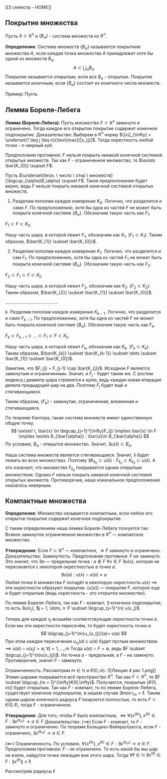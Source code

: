 [[3 семестр - HOME]]
## Покрытие множества
Пусть $A \subset \mathbb{R}^n$ и $\{ B_{\alpha} \}$ - система множеств из $\mathbb{R}^{n}$.

**Определение**: Система множеств $\{ B_{\alpha} \}$ называется *покрытием* множества $A$, если каждая точка множества $A$ принадлежит хотя бы одной из множеств $B_{\alpha}$.
$$
A \subset \bigcup_{\alpha}B_{\alpha}
$$
Покрытие называется *открытым*, если все $B_{\alpha}$ - открытые.
Покрытие называется *конечным*, если $\{ B_{\alpha} \}$ состоит из конечного числа множеств.

Пример: Пусть 
## Лемма Бореля-Лебега
**Лемма (Бореля-Лебега)**: Пусть множество $F \subset \mathbb{R}^{n}$ замкнуто и ограничено. Тогда каждое его открытое покрытие содержит конечное подпокрытие.
Доказательство: Выберем в $\mathbb{R}^{n}$ норму $\|x\|_{\infty} = \underset{1 \leq j \leq n}{\text{max}}|x_{j}|$. Тогда окрестность любой точки - $n$-мерный куб.

Предположим противное: $F$ нельзя покрыть никакой конечной системой открытых множеств. Так как $F$ - ограниченное множество, то $\exists \bar{K_{0}} \supset F$. 

Пусть $\underset{беск. \ число \ откр.\ множеств}{\bigcup_{\alpha}B_\alpha} \supset F$. Такое предположение будет верно, ведь $F$ нельзя покрыть никакой конечной системой открытых множеств.

1. Разделим пополам каждое измерение $K_{0}$. Логично, что разделится и само $F$. По предположению, хотя бы одна из частей $F$ не может быть покрыта конечной системе $\{ B_{\alpha} \}$. Обозначим такую часть как $F_{1}$.

$F_{1} \subset F \subset K_{0}$

Нашу часть шара, в которой лежит $F_{1}$, обозначим как $K_{1}$. ($F_{1}\subset K_{1}$). Таким образом, $\bar{K_{1}} \subset \bar{K_{0}}$.

2. Разделим пополам каждое измерение $K_{1}$. Логично, что разделится и сам $F_{1}$. По предположению, хотя бы одна из частей $F_{1}$ не может быть покрыта конечной системе $\{ B_{\alpha} \}$. Обозначим такую часть как $F_{2}$.

$F_{2}\subset F_{1} \subset F \subset K_{0}$

Нашу часть шара, в которой лежит $F_{2}$, обозначим как $K_{2}$. ($F_{2}\subset K_{2}$). Таким образом, $\bar{K_{2}} \subset \bar{K_{1}} \subset \bar{K_{0}}$.

$\dots\dots\dots\dots\dots\dots\dots\dots\dots\dots\dots\dots\dots\dots$

k. Разделим пополам каждое измерение $K_{k-1}$. Логично, что разделится и само $F_{k-1}$. По предположению, хотя бы одна из частей $F$ не может быть покрыта конечной системе $\{ B_{\alpha} \}$. Обозначим такую часть как $F_{k}$.

$F_{k}\subset F_{k-1} \subset \dots \subset F_{1} \subset F \subset K_{0}$

Нашу часть шара, в которой лежит $F_{k}$, обозначим как $K_{k}$. ($F_{k}\subset K_{k}$). Таким образом, $\bar{K_{k}} \subset \bar{K_{k-1}} \subset \dots \subset \bar{K_{1}} \subset \bar{K_{0}}$.

Заметим, что $F_{j} = F_{j-1} \cap \bar{K_{j}}$. Исходное $F$ является замкнутым и ограниченным. Значит, и $F_{j}$ - будет таким же. С ростом индекса $j$ диаметр шара стремится к нулю, ведь каждая новая итерация делила предыдущий шар на два. Поэтому $F_{j}$ будет ещё и стягивающимся.

Таким образом, $\{ F_{k} \}$ - замкнутая, ограниченная, вложенная и стягивающаяся. 

По теореме Кантора, такая система множеств имеет единственную общую точку.
$$
\exists! \, \bar{x} \in \bigcap_{j=1}^{\infty}F_{j} \implies \bar{x} \in F \implies \exists B_{\bar{\alpha}} : \bar{x}\in B_{\bar{\alpha}}
$$
По условию, $B_{\alpha}$ - открытое множество. Значит, $\exists u(\bar{x})\subset B_{\alpha}$.

Наша система множеств является стягивающаяся. Значит, $\bar{x}$ будет лежать во всех множествах. Поэтому $\exists K_{\ell_{0}} \subset u(\bar{x}):F_{\ell_{0}} \subset K_{\ell_{0}} \subset u(\bar{x})$. А это означает, что множество $F_{\ell_{0}}$ покрывается одним открытым множеством. Однако $F$ нельзя покрыть никакой конечной системой открытых множеств. Противоречие, наше изначальное предположение оказалось неверным.

## Компактные множества

**Определение**: Множество называется компактным, если любое его открытое покрытие содержит конечное подпокрытие.

С таким определением наша лемма Бореля-Лебега толкуется так: Всякое замкнутое ограниченное множество в $\mathbb{R}^n$ — компактное множество.

**Утверждение**: Если $F \subset \mathbb{R}^n$ — компактное, $\Rightarrow F$ замкнуто и ограничено.
Доказательство: Замкнутость. Предположим противное: $F$ не замкнуто. Это значит, что $\exists a$ — предельная точка : $a \notin F$
$\forall x \in F$ $\exists u(x)$, которая не пересекается с некоторой окрестностью в точке $a$.
$$
\exists u(a) : u(x) \cap u(a) \ne \varnothing
$$
Любая точка $b$ множества $F$ попадёт в некоторую окрестность $u(x)$
$\implies$ эти окрестности образуют покрытие. $\{u(x)\}$ — покрытие $F$, которое еще и будет открытым (ведь окрестность - это открытое множество). 

По лемме Бореля-Лебега, так как $F$ - компакт, $\exists$ конечное подпокрытие, то есть $\exists u(x_j)$, $j = 1, \dots, n :F \subset \bigcup_{j=1}^{n} u(x_j)$.

Теперь для каждой $x_{j}$ возьмём соответствующие окрестности точки $a$. Если мы эти окрестности пересечём, то будет окрестность точки $a$. 
$$
\bigcap_{j=1}^{m}u_{x_{j}}(a)= u(a)
$$
При этом каждое пересечение $u_{x_{j}}(a)$ с $u(a)$ будет пустым множеством.
$\implies u(a) \cap u(x_{j}) = \emptyset ,\forall j=1,\dots,m$
Тогда $u(a) \cap F = \emptyset$, ведь $F \subset \bigcup_{j=1}^{n}u(x_{j})$. Но точка $a$ - предельная, а $F$ - не замкнуто. Противоречие, значит $F$ - замкнуто.

Ограниченность. Рассмотрим $m \in \mathbb{N}$ и $K(0,m)$.
![[Лекция 4 рис 1.png]]
Этими шарами покрывается всё пространство $\mathbb{R}^{n}$. Так как $F \subset \mathbb{R}^{n}$, то $F \subset \bigcup_{m = 1}^{\infty}K(0,\infty)$. Получается, покрытые $\{ K(0, m) \}$ будет открытым. Так как $F$ - компакт, то по лемме Бореля-Лебега, существует конечное подпокрытие, в нашем случае $\exists max \, r_{m} = \ell$. Таким одним шаром конечного радиуса $F$ покроется полностью, то есть $F \subset K(0, \ell)$, тогда $F$ - ограниченное.

**Утверждение**: Для того, чтобы $F$ было компактным, $\Leftrightarrow \forall \{ x^{(k)} \}, x^{(k)} \in F : \exists x^{(k_{m})} \to a \in F$
Доказательство: $(\implies)$ Если $F$ - компакт, то $F$ - замкнуто и ограниченно. По теореме Больцано-Вейерштрасса, если $F$ - ограничено, $\exists x^{(k_{m})}\to a \in F$.

$(\impliedby)$ Ограниченность. По условию, $\forall \{ x^{(k)} \}, x^{(k)} \in F : \exists x^{(k_{m})} \to a \in F$. Предположим противное: $F$ - не ограничено. То есть какой бы мы шар не взяли, найдутся точки лежащие вне этого шара. Тогда $\forall \ell \in \mathbb{N} \ \exists x^{(\ell)} \in F:\|x^{(\ell)}\| \geq \ell$. 

Рассмотрим радиусы $\ell$